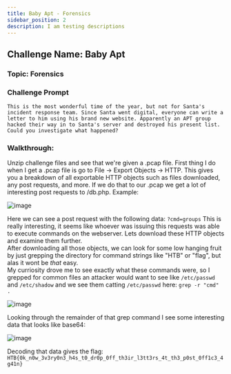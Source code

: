 ```yaml
---
title: Baby Apt - Forensics
sidebar_position: 2
description: I am testing descriptions
---
```

## Challenge Name: Baby Apt
### Topic: Forensics
### Challenge Prompt 
`This is the most wonderful time of the year, but not for Santa's incident response team. Since Santa went digital, everyone can write a letter to him using his brand new website. Apparently an APT group hacked their way in to Santa's server and destroyed his present list. Could you investigate what happened?`
### Walkthrough: 
Unzip challenge files and see that we're given a .pcap file.
First thing I do when I get a .pcap file is go to File -> Export Objects -> HTTP. This gives you a breakdown of all exportable HTTP objects such as files downloaded, any post requests, and more. If we do that to our .pcap we get a lot of interesting post requests to /db.php. 
Example:

![image](/img/cyber_santa/cmd_history.png)

Here we can see a post request with the following data:
`?cmd=groups`
This is really interesting, it seems like whoever was issuing this requests was able to execute commands on the webserver. Lets download these HTTP objects and examine them further.  
After downloading all those objects, we can look for some low hanging fruit by just grepping the directory for command strings like "HTB" or "flag", but alas it wont be *that* easy.  
My curriosity drove me to see exactly what these commands were, so I grepped for common files an attacker would want to see like `/etc/passwd` and `/etc/shadow` and we see them catting `/etc/passwd` here:
`grep -r "cmd" .`

![image](/img/cyber_santa/cmd_history_2.png)

Looking through the remainder of that grep command I see some interesting data that looks like base64:

![image](/img/cyber_santa/enc_flag.png)

Decoding that data gives the flag:
`HTB{0k_n0w_3v3ry0n3_h4s_t0_dr0p_0ff_th3ir_l3tt3rs_4t_th3_p0st_0ff1c3_4g41n}`

